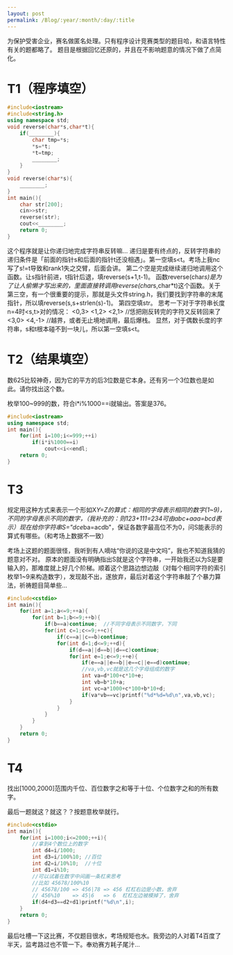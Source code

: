 ```yaml
---
layout: post
permalink: /Blog/:year/:month/:day/:title
---
```

为保护受害企业，赛名做匿名处理。只有程序设计竞赛类型的题目哈，和语言特性有关的题都略了。
题目是根据回忆还原的，并且在不影响题意的情况下做了点简化。

# T1（程序填空）
```c++
#include<iostream>
#include<string.h>
using namespace std;
void reverse(char*s,char*t){
    if(________){
        char tmp=*s;
        *s=*t;
        *t=tmp;
        ________;
    }
}
void reverse(char*s){
    ________;
}
int main(){
    char str[200];
    cin>>str;
    reverse(str);
    cout<<________;
    return 0;
}
```

这个程序就是让你递归地完成字符串反转嘛...
递归是要有终点的，反转字符串的递归条件是「前面的指针s和后面的指针t还没相遇」。第一空填s<t。考场上我nc写了s!=t导致和rank1失之交臂，后面会讲。
第二个空是完成继续递归地调用这个函数。让s指针前进，t指针后退，填reverse(s+1,t-1)。
函数reverse(char*s)是为了让人偷懒才写出来的，里面直接转调用reverse(char*s,char*t)这个函数。关于第三空，有一个很重要的提示，那就是头文件string.h，我们要找到字符串的末尾指针，所以填reverse(s,s+strlen(s)-1)。
第四空填str。
思考一下对于字符串长度n=4时<s,t>对的情况：
<0,3>
<1,2>
<2,1> //恁把刚反转完的字符又反转回来了
<3,0>
<4,-1> //越界，或者无止境地调用，最后爆栈。
显然，对于偶数长度的字符串，s和t根本碰不到一块儿，所以第一空填s<t。


# T2（结果填空）
数625比较神奇，因为它的平方的后3位数是它本身。还有另一个3位数也是如此。请你找出这个数。

枚举100~999的数，符合i*i%1000==i就输出。答案是376。
```c++
#include<iostream>
using namespace std;
int main(){
    for(int i=100;i<=999;++i)
        if(i*i%1000==i)
            cout<<i<<endl;
    return 0;
}
```

# T3
规定用这种方式来表示一个形如X*Y=Z的算式：相同的字母表示相同的数字(1~9)，不同的字母表示不同的数字，（我补充的：则123+111=234可由abc+aaa=bcd表示）现在给你字符串S="dce*ba=acdb"，保证各数字最高位不为0，问S能表示的算式有哪些。（和考场上数据不一致）

考场上这题的题面很怪，我听到有人嘀咕“你说的这是中文吗”，我也不知道我猜的题意对不对。
原本的题面没有明确指出S就是这个字符串，一开始我还以为S是要输入的，那难度就上好几个阶梯。顺着这个思路边想边敲（对每个相同字符的索引枚举1~9来构造数字），发现敲不出，遂放弃，最后对着这个字符串敲了个暴力算法，祈祷题目简单些...
```c++
#include<cstdio>
int main(){
    for(int a=1;a<=9;++a){
        for(int b=1;b<=9;++b){
            if(b==a)continue;  //不同字母表示不同数字，下同
            for(int c=1;c<=9;++c){
                if(c==a||c==b)continue;
                for(int d=1;d<=9;++d){
                    if(d==a||d==b||d==c)continue;
                    for(int e=1;e<=9;++e){
                        if(e==a||e==b||e==c||e==d)continue;
                        //va,vb,vc就是这几个字母组成的数字
                        int va=d*100+c*10+e;
                        int vb=b*10+a;
                        int vc=a*1000+c*100+b*10+d;
                        if(va*vb==vc)printf("%d*%d=%d\n",va,vb,vc);
                    }
                }
            }
        }
    }
    return 0;
}
```

# T4
找出[1000,2000]范围内千位、百位数字之和等于十位、个位数字之和的所有数字。

最后一题就这？就这？？按题意枚举就行。
```c++
#include<cstdio>
int main(){
    for(int i=1000;i<=2000;++i){
        //拿到4个数位上的数字
        int d4=i/1000;
        int d3=i/100%10; //百位
        int d2=i/10%10;  //十位
        int d1=i%10;
        //可以试着在数字中间画一条杠来思考
        //比如 45678/100%10
        // 45678/100 => 456|78 => 456 杠杠右边是小数，舍弃
        // 456%10    => 45|6   => 6  杠杠左边被模掉了，舍弃
        if(d4+d3==d2+d1)printf("%d\n",i);
    }
    return 0;
}
```

最后吐槽一下这比赛，不仅题目很水，考场规矩也水。我旁边的人对着T4百度了半天，监考路过也不管一下。奉劝赛方耗子尾汁...
